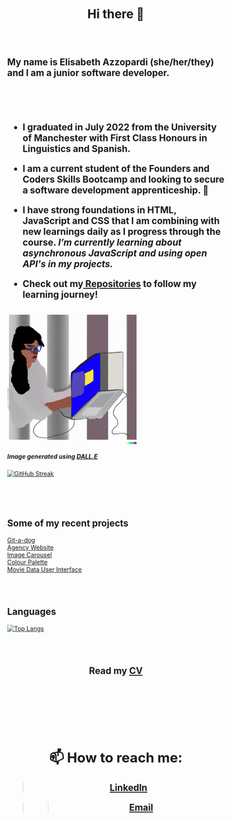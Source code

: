 <h1 align="center"> Hi there 👋 </h1> <br> <br> <h2> My name is Elisabeth Azzopardi (she/her/they) and I am a junior software developer. <h2> 
<br>
<br>
    
- I graduated in July 2022 from the University of Manchester with First Class Honours in Linguistics and Spanish. 
  
- I am a current student of the Founders and Coders Skills Bootcamp and looking to secure a software development apprenticeship. 🌱 
  
- I have strong foundations in HTML, JavaScript and CSS that I am combining with new learnings daily as I progress through the course. *I’m currently learning about asynchronous JavaScript and using open API's in my projects.*
  
- Check out my<a href="https://github.com/eliazzo?tab=repositories"> Repositories</a> to follow my learning journey! <h3>
  
<img align="center" src="DALL.E.png" width="300" alt="Woman coding">

##### Image generated using [DALL.E](https://openai.com/dall-e-2/) 


[![GitHub Streak](https://streak-stats.demolab.com/?user=eliazzo&theme=blueberry_duo)](https://git.io/streak-stats)


<br>
<br>
<br>


## Some of my recent projects 

<a href="https://fac27.github.io/Git-a-dog/">Git-a-dog</a><br>
<a href="https://github.com/fac27/agency-website">Agency Website</a><br>
<a href="https://github.com/eliazzo/Image-Carousel">Image Carousel</a><br>
<a href="https://github.com/eliazzo/Colour-palette">Colour Palette</a><br>
<a href="https://github.com/eliazzo/Movie-data">Movie Data User Interface</a><br>

<br>
<br>
  
## Languages

[![Top Langs](https://github-readme-stats.vercel.app/api/top-langs/?username=eliazzo&theme=blueberry_duo)](https://github.com/eliazzo/github-readme-stats)

<br>
<br>



<h2 align="center"> Read my <a href="https://www.canva.com/design/DAFaqu380dg/MLdirn4-TqpYfbGtuBygqw/view?utm_content=DAFaqu380dg&utm_campaign=designshare&utm_medium=link&utm_source=publishsharelink">CV<a><h2>

<br>
<br>

## 📫  How to reach me:

> [LinkedIn](https://www.linkedin.com/in/elisabeth-azzopardi-b3496a247/)

>> [Email](bethazz@hotmail.co.uk)


<!--
**eliazzo/eliazzo** is a ✨ _special_ ✨ repository because its `README.md` (this file) appears on your GitHub profile.

Here are some ideas to get you started:

- 🔭 I’m currently working on ...
- 🌱 I’m currently learning ...
- 👯 I’m looking to collaborate on ...
- 🤔 I’m looking for help with ...
- 💬 Ask me about ...
- 📫 How to reach me: ...
- 😄 Pronouns: ...
- ⚡ Fun fact: ...
-->
